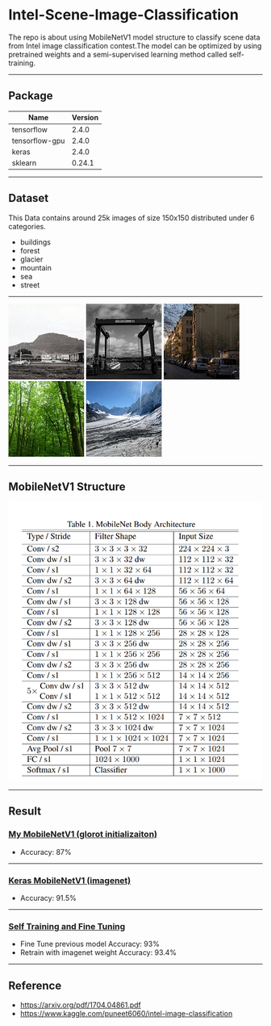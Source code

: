 # Intel-Scene-Image-Classification
The repo is about using MobileNetV1 model structure to classify scene data from Intel image classification contest.The model can be optimized by using pretrained weights and a semi-supervised learning method called self-training.

---

## Package
|Name|Version|
|----|----|
|tensorflow|2.4.0|
|tensorflow-gpu|2.4.0|
|keras|2.4.0|
|sklearn|0.24.1|

---

## Dataset
This Data contains around 25k images of size 150x150 distributed under 6 categories.
- buildings
- forest
- glacier
- mountain
- sea
- street
---

![image](./readme_img/0.jpg)
![image](./readme_img/1.jpg)
![image](./readme_img/2.jpg)
![image](./readme_img/8.jpg)
![image](./readme_img/10.jpg)

---

## MobileNetV1 Structure
![image](./readme_img/mobilenet_img.PNG)

---

## Result
### [My MobileNetV1 (glorot initializaiton)](./Intel_mymobilenet_glorot.ipynb)
- Accuracy: 87%

---

### [Keras MobileNetV1 (imagenet)](./Intel_mobilenet_withweight.ipynb)
- Accuracy: 91.5%

---

### [Self Training and Fine Tuning](./Intel_selftraining.ipynb)
- Fine Tune previous model Accuracy: 93%
- Retrain with imagenet weight Accuracy: 93.4%

---
## Reference
- https://arxiv.org/pdf/1704.04861.pdf
- https://www.kaggle.com/puneet6060/intel-image-classification
